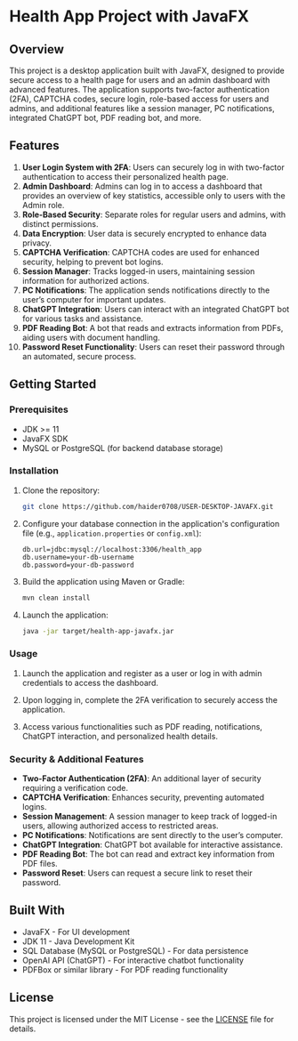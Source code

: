 
# Health App Project with JavaFX

## Overview

This project is a desktop application built with JavaFX, designed to provide secure access to a health page for users and an admin dashboard with advanced features. The application supports two-factor authentication (2FA), CAPTCHA codes, secure login, role-based access for users and admins, and additional features like a session manager, PC notifications, integrated ChatGPT bot, PDF reading bot, and more.

## Features

1. **User Login System with 2FA**: Users can securely log in with two-factor authentication to access their personalized health page.
2. **Admin Dashboard**: Admins can log in to access a dashboard that provides an overview of key statistics, accessible only to users with the Admin role.
3. **Role-Based Security**: Separate roles for regular users and admins, with distinct permissions.
4. **Data Encryption**: User data is securely encrypted to enhance data privacy.
5. **CAPTCHA Verification**: CAPTCHA codes are used for enhanced security, helping to prevent bot logins.
6. **Session Manager**: Tracks logged-in users, maintaining session information for authorized actions.
7. **PC Notifications**: The application sends notifications directly to the user’s computer for important updates.
8. **ChatGPT Integration**: Users can interact with an integrated ChatGPT bot for various tasks and assistance.
9. **PDF Reading Bot**: A bot that reads and extracts information from PDFs, aiding users with document handling.
10. **Password Reset Functionality**: Users can reset their password through an automated, secure process.

## Getting Started

### Prerequisites

- JDK >= 11
- JavaFX SDK
- MySQL or PostgreSQL (for backend database storage)

### Installation

1. Clone the repository:
   ```bash
   git clone https://github.com/haider0708/USER-DESKTOP-JAVAFX.git
   ```

2. Configure your database connection in the application's configuration file (e.g., `application.properties` or `config.xml`):
   ```plaintext
   db.url=jdbc:mysql://localhost:3306/health_app
   db.username=your-db-username
   db.password=your-db-password
   ```

3. Build the application using Maven or Gradle:
   ```bash
   mvn clean install
   ```

4. Launch the application:
   ```bash
   java -jar target/health-app-javafx.jar
   ```

### Usage

1. Launch the application and register as a user or log in with admin credentials to access the dashboard.

2. Upon logging in, complete the 2FA verification to securely access the application.

3. Access various functionalities such as PDF reading, notifications, ChatGPT interaction, and personalized health details.

### Security & Additional Features

- **Two-Factor Authentication (2FA)**: An additional layer of security requiring a verification code.
- **CAPTCHA Verification**: Enhances security, preventing automated logins.
- **Session Management**: A session manager to keep track of logged-in users, allowing authorized access to restricted areas.
- **PC Notifications**: Notifications are sent directly to the user’s computer.
- **ChatGPT Integration**: ChatGPT bot available for interactive assistance.
- **PDF Reading Bot**: The bot can read and extract key information from PDF files.
- **Password Reset**: Users can request a secure link to reset their password.

## Built With

- JavaFX - For UI development
- JDK 11 - Java Development Kit
- SQL Database (MySQL or PostgreSQL) - For data persistence
- OpenAI API (ChatGPT) - For interactive chatbot functionality
- PDFBox or similar library - For PDF reading functionality

## License

This project is licensed under the MIT License - see the [LICENSE](LICENSE) file for details.
